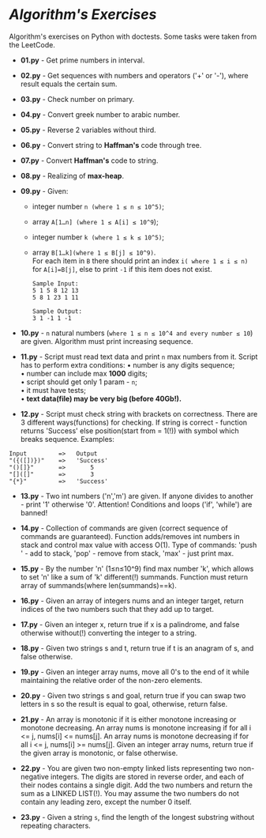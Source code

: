 *Algorithm's Exercises*
=================

Algorithm's exercises on Python with doctests. Some tasks were taken from the LeetCode.

- **01.py** - Get prime numbers in interval.

- **02.py** - Get sequences with numbers and operators ('+' or '-'), where result equals the certain sum.

- **03.py** - Check number on primary.

- **04.py** - Convert greek number to arabic number.

- **05.py** - Reverse 2 variables without third.

- **06.py** - Convert string to **Haffman's** code through tree.

- **07.py** - Convert **Haffman's** code to string.

- **08.py** - Realizing of **max-heap**.

- **09.py** - Given:
    - integer number `n (where 1 ≤ n ≤ 10^5)`;
    - array `A[1…n] (where 1 ≤ A[i] ≤ 10^9`);
    - integer number `k (where 1 ≤ k ≤ 10^5)`;
    - array `B[1…k](where 1 ≤ B[j] ≤ 10^9)`.  
      For each item in `B` there should print an index `i( where 1 ≤ i ≤ n)` for `A[i]=B[j]`, else to print `-1`
      if this item does not exist.

          Sample Input:
          5 1 5 8 12 13
          5 8 1 23 1 11
          
          Sample Output:
          3 1 -1 1 -1

- **10.py** - `n` natural numbers (`where 1 ≤ n ≤ 10^4 and every number ≤ 10`) are given. Algorithm must print
  increasing sequence.

- **11.py** - Script must read text data and print `n` max numbers from it. Script has to perform extra conditions:
  • number is any digits sequence;  
  • number can include max **1000** digits;  
  • script should get only 1 param - `n`;  
  • it must have tests;  
  • **text data(file) may be very big (before 40Gb!).**

- **12.py** - Script must check string with brackets on correctness. There are 3 different ways(functions) for checking.
  If string is correct - function returns 'Success' else position(start from = 1(!)) with symbol which breaks sequence.
  Examples:

```
Input         =>   Output
"({([])})"    =>   'Success'
"()[]}"       =>       5
"[]([]"       =>       3
"{*}"         =>   'Success'
```

- **13.py** - Two int numbers ('n','m') are given. If anyone divides to another - print '1' otherwise '0'. Attention!
  Conditions and loops ('if', 'while') are banned!

- **14.py** - Collection of commands are given (correct sequence of commands are guaranteed). Function adds/removes int
  numbers in stack and control max value with access O(1). Type of commands:
  'push <num>' - add to stack,
  'pop' - remove from stack,
  'max' - just print max.

- **15.py** - By the number 'n' (1≤n≤10^9) find max number 'k', which allows to set 'n' like a sum of 'k' different(!)
  summands. Function must return array of summands(where len(summands)==k).

- **16.py** - Given an array of integers nums and an integer target, return indices of the two numbers such that they
  add up to target.

- **17.py** - Given an integer x, return true if x is a palindrome, and false otherwise without(!) converting the
  integer to a string.

- **18.py** - Given two strings s and t, return true if t is an anagram of s, and false otherwise.

- **19.py** - Given an integer array nums, move all 0's to the end of it while maintaining the relative order of the
  non-zero elements.

- **20.py** - Given two strings s and goal, return true if you can swap two letters in s so the result is equal to goal,
  otherwise, return false.

- **21.py** - An array is monotonic if it is either monotone increasing or monotone decreasing. An array nums is
  monotone increasing if for all i <= j, nums[i] <= nums[j]. An array nums is monotone decreasing if for all i <= j,
  nums[i] >= nums[j]. Given an integer array nums, return true if the given array is monotonic, or false otherwise.

- **22.py** - You are given two non-empty linked lists representing two non-negative integers. The digits are stored in
  reverse order, and each of their nodes contains a single digit. Add the two numbers and return the sum as a LINKED
  LIST(!). You may assume the two numbers do not contain any leading zero, except the number 0 itself.

- **23.py** - Given a string `s`, find the length of the longest substring without repeating characters.